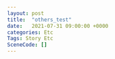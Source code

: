 ```yaml
---
layout: post
title:  "others_test"
date:   2021-07-31 09:00:00 +0000
categories: Etc
Tags: Story Etc
SceneCode: []
---
```

